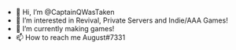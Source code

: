 - 👋 Hi, I’m @CaptainQWasTaken
- 👀 I’m interested in Revival, Private Servers and Indie/AAA Games!
- 🌱 I’m currently making games!
- 📫 How to reach me August#7331

<!---
CaptainQWasTaken/CaptainQWasTaken is a ✨ special ✨ repository because its `README.md` (this file) appears on your GitHub profile.
You can click the Preview link to take a look at your changes.
--->
